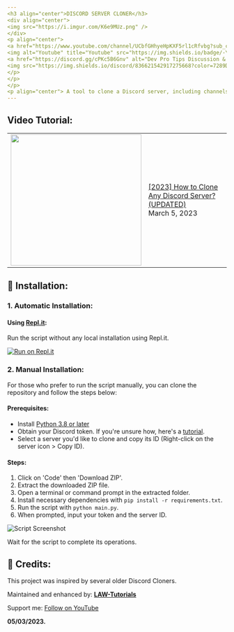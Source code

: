 ```yaml
---
<h3 align="center">DISCORD SERVER CLONER</h3>
<div align="center">
<img src="https://i.imgur.com/K6e9MUz.png" />
</div>
<p align="center">
<a href="https://www.youtube.com/channel/UCbfGHhyeHpKXF5rl1cRfvbg?sub_confirmation=1">
<img alt="Youtube" title="Youtube" src="https://img.shields.io/badge/-YouTube-red?style=for-the-badge&logo=youtube&logoColor=white"/></a>
<a href="https://discord.gg/cPKc5B6Gnv" alt="Dev Pro Tips Discussion & Support Server">
<img src="https://img.shields.io/discord/836621542917275668?color=7289DA&labelColor=4a64bd&logo=discord&logoColor=white&style=for-the-badge"/></a>
</p>
</p>
</p>
<p align="center"> A tool to clone a Discord server, including channels, categories, roles and permissions.</p>
---
```


## Video Tutorial:

<table><tr><td><a href="https://youtu.be/bGu54aX8jwU"><img width="300px" src="https://i.imgur.com/oJlZffu.png"></a></td>
<td><a href="https://youtu.be/bGu54aX8jwU">[2023] How to Clone Any Discord Server? (UPDATED)</a><br/>March 5, 2023</td></tr></table>

## 💾 Installation:

### 1. Automatic Installation:

#### Using [Repl.it](https://replit.com/):

Run the script without any local installation using Repl.it.

[![Run on Repl.it](https://repl.it/badge/github/LAW1337/DiscordServerCloner)](https://replit.com/@LAW1337/DiscordServerCloner-20)

### 2. Manual Installation:

For those who prefer to run the script manually, you can clone the repository and follow the steps below:

#### Prerequisites:

- Install [Python 3.8 or later](https://www.python.org/downloads/)
- Obtain your Discord token. If you're unsure how, here's a [tutorial](https://www.youtube.com/watch?v=3qzpmTIQ-Gs).
- Select a server you'd like to clone and copy its ID (Right-click on the server icon > Copy ID).

#### Steps:

1. Click on 'Code' then 'Download ZIP'.
2. Extract the downloaded ZIP file.
3. Open a terminal or command prompt in the extracted folder.
4. Install necessary dependencies with `pip install -r requirements.txt`.
5. Run the script with `python main.py`.
6. When prompted, input your token and the server ID.

![Script Screenshot](https://i.imgur.com/prK9yR4.png)

Wait for the script to complete its operations.

## 🙏 Credits:

This project was inspired by several older Discord Cloners.

Maintained and enhanced by: [**LAW-Tutorials**](https://www.youtube.com/channel/UCbfGHhyeHpKXF5rl1cRfvbg "LAW-Tutorials")

Support me: [Follow on YouTube](https://www.youtube.com/channel/UCbfGHhyeHpKXF5rl1cRfvbg?sub_confirmation=1 "Follow")


**05/03/2023.**
